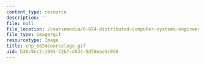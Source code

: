 ```yaml
---
content_type: resource
description: ''
file: null
file_location: /coursemedia/6-824-distributed-computer-systems-engineering-spring-2006/b36c9cc2199172b7d5345d58eae1c956_chp_6824courselogo.gif
file_type: image/gif
resourcetype: Image
title: chp_6824courselogo.gif
uid: b36c9cc2-1991-72b7-d534-5d58eae1c956
---
```

